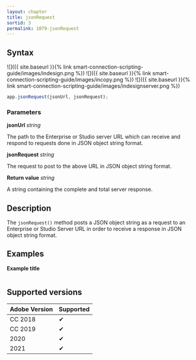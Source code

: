 ```yaml
---
layout: chapter
title: jsonRequest
sortid: 3
permalink: 1079-jsonRequest
---
```

## Syntax

![]({{ site.baseurl }}{% link smart-connection-scripting-guide/images/indesign.png %}) ![]({{ site.baseurl }}{% link smart-connection-scripting-guide/images/incopy.png %}) ![]({{ site.baseurl }}{% link smart-connection-scripting-guide/images/indesignserver.png %})
```javascript
app.jsonRequest(jsonUrl, jsonRequest);
```

### Parameters

**jsonUrl** *string*

The path to the Enterprise or Studio server URL which can receive and respond to requests done in JSON object string format.

**jsonRequest** *string*

The request to post to the above URL in JSON object string format.

**Return value** *string*

A string containing the complete and total server response.

## Description

The `jsonRequest()` method posts a JSON object string as a request to an Enterprise or Studio Server URL in order to receive a response in JSON object string format.

## Examples

**Example title**

```javascript


```

## Supported versions

| Adobe Version | Supported |
|---------------|-----------|
| CC 2018       | ✔         |
| CC 2019       | ✔         |
| 2020          | ✔         |
| 2021          | ✔         |
